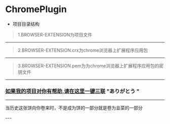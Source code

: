 # ChromePlugin
* 项目目录结构
>1.BROWSER-EXTENSION为项目文件
-------------
>2.BROWSER-EXTENSION.crx为chrome浏览器上扩展程序应用包
-------------
> 3.BROWSER-EXTENSION.pem为为chrome浏览器上扩展程序应用包的密钥文件
-------------
### [如果我的项目对你有帮助,请在这里一键三联](https://github.com/Heathy/ChromePlugin) "ありがとう "
---
<p>
    <a herf="https://www.bing.com/images/search?q=%e4%b8%ad%e5%9b%bd%e9%9d%92%e5%b9%b4%e5%86%85%e5%8d%b7%e5%9b%be&form=HDRSC2&first=1&tsc=ImageBasicHover">
        当历史这张饼向你卷来时，不是成为饼的一部分就是卷为韭菜的一部分
    </a>
</p>
---